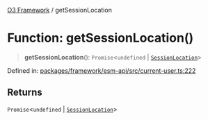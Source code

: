 [O3 Framework](../API.md) / getSessionLocation

# Function: getSessionLocation()

> **getSessionLocation**(): `Promise`\<`undefined` \| [`SessionLocation`](../interfaces/SessionLocation.md)\>

Defined in: [packages/framework/esm-api/src/current-user.ts:222](https://github.com/openmrs/openmrs-esm-core/blob/main/packages/framework/esm-api/src/current-user.ts#L222)

## Returns

`Promise`\<`undefined` \| [`SessionLocation`](../interfaces/SessionLocation.md)\>
